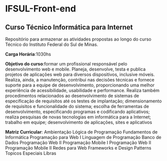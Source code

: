 # IFSUL-Front-end 

## Curso Técnico Informática para Internet

Repositório para armazenar as atividades propostas ao longo do curso Técnico do Instituto Federal do Sul de Minas.

**Carga Horária**:1030hs

**Objetivo do curso**:formar um profissional responsável pelo desenvolvimento web e mobile. Planeja, desenvolve, testa e publica projetos de aplicações web para diversos dispositivos, inclusive móveis. Realiza, ainda, a manutenção, contribui nas decisões técnicas e fornece suporte para a equipe de desenvolvimento, proporcionando uma melhor experiência de acessibilidade, usabilidade e performance. Realiza também procedimentos relacionados ao desenvolvimento de sistemas de especificação de requisitos até os testes de implantação; dimensionamento de requisitos e funcionalidade do sistema; escolha de ferramentas de desenvolvimento, especificando programas e codificando aplicativos; realiza pesquisas de novas tecnologias em informática para a Internet; trabalho em equipe; desenvolvimento de aplicações, sites e aplicativos

**Matriz Curricular**:
Ambientação
Lógica de Programação
Fundamentos de Informática
Programação para Web I
Linguagem de Programação
Banco de Dados
Programação Web II
Programação Mobile I
Programação Web II
Programação Mobile II
Redes para Web
Frameworks e Design Patterns
Topicos Especiais
Libras
 